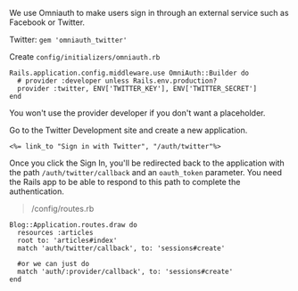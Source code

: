 We use Omniauth to make users sign in through an external service such as Facebook or Twitter.

Twitter: `gem 'omniauth_twitter'`

Create `config/initializers/omniauth.rb`

    Rails.application.config.middleware.use OmniAuth::Builder do
      # provider :developer unless Rails.env.production?
      provider :twitter, ENV['TWITTER_KEY'], ENV['TWITTER_SECRET']
    end

You won't use the provider developer if you don't want a placeholder.

Go to the Twitter Development site and create a new application.

    <%= link_to "Sign in with Twitter", "/auth/twitter"%>

Once you click the Sign In, you'll be redirected back to the application with the path `/auth/twitter/callback` and an `oauth_token` parameter. You need the Rails app to be able to respond to this path to complete the authentication.

> /config/routes.rb

    Blog::Application.routes.draw do
      resources :articles
      root to: 'articles#index'
      match 'auth/twitter/callback', to: 'sessions#create'

      #or we can just do
      match 'auth/:provider/callback', to: 'sessions#create'
    end

